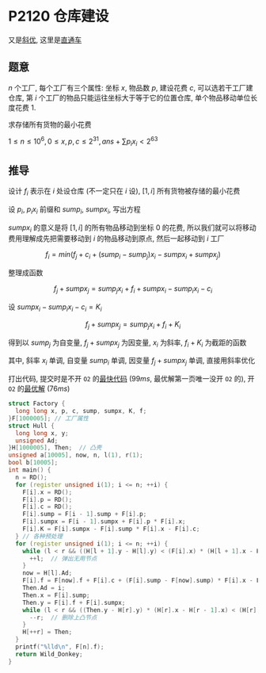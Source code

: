 # P2120 仓库建设

又是[斜优](https://www.luogu.com.cn/blog/Wild-Donkey/xie-shuai-you-hua-convex-hull-optimisation), 这里是[直通车](https://www.luogu.com.cn/problem/P2120)

## 题意

$n$ 个工厂, 每个工厂有三个属性: 坐标 $x$, 物品数 $p$, 建设花费 $c$, 可以选若干工厂建仓库, 第 $i$ 个工厂的物品只能运往坐标大于等于它的位置仓库, 单个物品移动单位长度花费 $1$.

求存储所有货物的最小花费

$1 \leq n \leq 10^6, 0 \leq x, p, c \leq 2^{31}, ans + \sum p_ix_i < 2^{63}$

## 推导

设计 $f_i$ 表示在 $i$ 处设仓库 (不一定只在 $i$ 设), $[1, i]$ 所有货物被存储的最小花费

设 $p_i$, $p_ix_i$ 前缀和 $sump_i$, $sumpx_i$, 写出方程

$sumpx_i$ 的意义是将 $[1, i]$ 的所有物品移动到坐标 $0$ 的花费, 所以我们就可以将移动费用理解成先把需要移动到 $i$ 的物品移动到原点, 然后一起移动到 $i$ 工厂 

$$
f_i = min(f_j + c_i + (sump_i - sump_j)x_i - sumpx_i + sumpx_j)
$$

整理成函数

$$
f_j + sumpx_j = sump_jx_i + f_i + sumpx_i - sump_ix_i - c_i
$$

设 $sumpx_i - sump_ix_i - c_i = K_i$

$$
f_j + sumpx_j = sump_jx_i + f_i + K_i
$$

得到以 $sump_j$ 为自变量, $f_j + sumpx_j$ 为因变量, $x_i$ 为斜率, $f_i + K_i$ 为截距的函数

其中, 斜率 $x_i$ 单调, 自变量 $sump_i$ 单调, 因变量 $f_j + sumpx_j$ 单调, 直接用斜率优化

打出代码, 提交时是不开 `O2` 的[最快代码](https://www.luogu.com.cn/record/47963792) ($99ms$, 最优解第一页唯一没开 `O2` 的), 开 `O2` 的[最优解](https://www.luogu.com.cn/record/47963956) ($76ms$)

```cpp
struct Factory {
  long long x, p, c, sump, sumpx, K, f;
}F[1000005]; // 工厂属性 
struct Hull {
  long long x, y;
  unsigned Ad;
}H[1000005], Then;  // 凸壳 
unsigned a[10005], now, n, l(1), r(1);
bool b[10005];
int main() {
  n = RD();
  for (register unsigned i(1); i <= n; ++i) {
    F[i].x = RD();
    F[i].p = RD();
    F[i].c = RD();
    F[i].sump = F[i - 1].sump + F[i].p;
    F[i].sumpx = F[i - 1].sumpx + F[i].p * F[i].x;
    F[i].K = F[i].sumpx - F[i].sump * F[i].x - F[i].c;
  } // 各种预处理
  for (register unsigned i(1); i <= n; ++i) {
    while (l < r && ((H[l + 1].y - H[l].y) < (F[i].x) * (H[l + 1].x - H[l].x))) {
      ++l;  // 弹出无用节点 
    }
    now = H[l].Ad;
    F[i].f = F[now].f + F[i].c + (F[i].sump - F[now].sump) * F[i].x - F[i].sumpx + F[now].sumpx;  // 转移 
    Then.Ad = i;
    Then.x = F[i].sump;
    Then.y = F[i].f + F[i].sumpx;
    while (l < r && ((Then.y - H[r].y) * (H[r].x - H[r - 1].x) < (H[r].y - H[r - 1].y) * (Then.x - H[r].x))) {
      --r;  // 删除上凸节点 
    }
    H[++r] = Then;
  }
  printf("%lld\n", F[n].f);
  return Wild_Donkey;
}
```